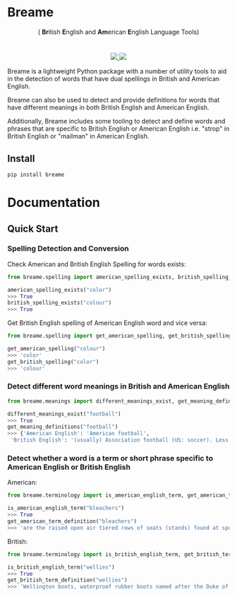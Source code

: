 # Breame

<p align="center"> ( <b>Br</b>itish <b>E</b>nglish and <b>Am</b>erican <b>E</b>nglish Language Tools) </p>

<h1 align="center"></h1>

<p align="center">
    <a href="https://opensource.org/licenses/Apache-2.0">
        <img src="https://img.shields.io/badge/License-Apache%202.0-blue.svg"/> 
    </a>
    <a href="https://github.com/cdpierse/breame/releases">
        <img src="https://img.shields.io/pypi/v/breame?label=version"/> 
    </a>
</p>

Breame is a lightweight Python package with a number of utility tools to aid in the detection of words that have dual spellings in British and American English.

Breame can also be used to detect and provide definitions for words that have different meanings in both British English and American English.

Additionally, Breame includes some tooling to detect and define words and phrases that are specific to British English or American English i.e. "strop" in British English or "mailman" in American English.

## Install

```posh
pip install breame
```

# Documentation

## Quick Start

### Spelling Detection and Conversion

Check American and British English Spelling for words exists:

```python
from breame.spelling import american_spelling_exists, british_spelling_exists

american_spelling_exists("color")
>>> True
british_spelling_exists("colour")
>>> True
```

Get British English spelling of American English word and vice versa:

```python
from breame.spelling import get_american_spelling, get_british_spelling

get_american_spelling("colour")
>>> 'color'
get_british_spelling("color")
>>> 'colour'
```

### Detect different word meanings in British and American English

```python
from breame.meanings import different_meanings_exist, get_meaning_definitions

different_meanings_exist("football")
>>> True
get_meaning_definitions("football")
>>> {'American English': 'American football',
 'British English': '(usually) Association football (US: soccer). Less frequently applies to \nRugby football (espec. Rugby union in English private schools).'}
```

### Detect whether a word is a term or short phrase specific to American English or British English

American:

```python
from breame.terminology import is_american_english_term, get_american_term_definition

is_american_english_term("bleachers")
>>> True
get_american_term_definition("bleachers")
>>> 'are the raised open air tiered rows of seats (stands) found at sports fields or at other spectator events'
```

British:

```python
from breame.terminology import is_british_english_term, get_british_term_definition

is_british_english_term("wellies")
>>> True
get_british_term_definition("wellies")
>>> 'Wellington boots, waterproof rubber boots named after the Duke of Wellington.'
```
